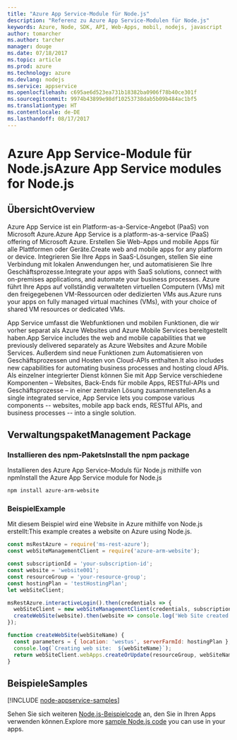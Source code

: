 ```yaml
---
title: "Azure App Service-Module für Node.js"
description: "Referenz zu Azure App Service-Modulen für Node.js"
keywords: Azure, Node, SDK, API, Web-Apps, mobil, nodejs, javascript
author: tomarcher
ms.author: tarcher
manager: douge
ms.date: 07/18/2017
ms.topic: article
ms.prod: azure
ms.technology: azure
ms.devlang: nodejs
ms.service: appservice
ms.openlocfilehash: c695ae6d523ea731b18382ba0906f78b40ce301f
ms.sourcegitcommit: 9974b43899e98df10253738dab5b09b484ac1bf5
ms.translationtype: HT
ms.contentlocale: de-DE
ms.lasthandoff: 08/17/2017
---
```

# <a name="azure-app-service-modules-for-nodejs"></a><span data-ttu-id="63404-104">Azure App Service-Module für Node.js</span><span class="sxs-lookup"><span data-stu-id="63404-104">Azure App Service modules for Node.js</span></span>

## <a name="overview"></a><span data-ttu-id="63404-105">Übersicht</span><span class="sxs-lookup"><span data-stu-id="63404-105">Overview</span></span>

<span data-ttu-id="63404-106">Azure App Service ist ein Platform-as-a-Service-Angebot (PaaS) von Microsoft Azure.</span><span class="sxs-lookup"><span data-stu-id="63404-106">Azure App Service is a platform-as-a-service (PaaS) offering of Microsoft Azure.</span></span> <span data-ttu-id="63404-107">Erstellen Sie Web-Apps und mobile Apps für alle Plattformen oder Geräte.</span><span class="sxs-lookup"><span data-stu-id="63404-107">Create web and mobile apps for any platform or device.</span></span> <span data-ttu-id="63404-108">Integrieren Sie Ihre Apps in SaaS-Lösungen, stellen Sie eine Verbindung mit lokalen Anwendungen her, und automatisieren Sie Ihre Geschäftsprozesse.</span><span class="sxs-lookup"><span data-stu-id="63404-108">Integrate your apps with SaaS solutions, connect with on-premises applications, and automate your business processes.</span></span> <span data-ttu-id="63404-109">Azure führt Ihre Apps auf vollständig verwalteten virtuellen Computern (VMs) mit den freigegebenen VM-Ressourcen oder dedizierten VMs aus.</span><span class="sxs-lookup"><span data-stu-id="63404-109">Azure runs your apps on fully managed virtual machines (VMs), with your choice of shared VM resources or dedicated VMs.</span></span>

<span data-ttu-id="63404-110">App Service umfasst die Webfunktionen und mobilen Funktionen, die wir vorher separat als Azure Websites und Azure Mobile Services bereitgestellt haben.</span><span class="sxs-lookup"><span data-stu-id="63404-110">App Service includes the web and mobile capabilities that we previously delivered separately as Azure Websites and Azure Mobile Services.</span></span> <span data-ttu-id="63404-111">Außerdem sind neue Funktionen zum Automatisieren von Geschäftsprozessen und Hosten von Cloud-APIs enthalten.</span><span class="sxs-lookup"><span data-stu-id="63404-111">It also includes new capabilities for automating business processes and hosting cloud APIs.</span></span> <span data-ttu-id="63404-112">Als einzelner integrierter Dienst können Sie mit App Service verschiedene Komponenten – Websites, Back-Ends für mobile Apps, RESTful-APIs und Geschäftsprozesse – in einer zentralen Lösung zusammenstellen.</span><span class="sxs-lookup"><span data-stu-id="63404-112">As a single integrated service, App Service lets you compose various components -- websites, mobile app back ends, RESTful APIs, and business processes -- into a single solution.</span></span>

## <a name="management-package"></a><span data-ttu-id="63404-113">Verwaltungspaket</span><span class="sxs-lookup"><span data-stu-id="63404-113">Management Package</span></span>

### <a name="install-the-npm-package"></a><span data-ttu-id="63404-114">Installieren des npm-Pakets</span><span class="sxs-lookup"><span data-stu-id="63404-114">Install the npm package</span></span>

<span data-ttu-id="63404-115">Installieren des Azure App Service-Moduls für Node.js mithilfe von npm</span><span class="sxs-lookup"><span data-stu-id="63404-115">Install the Azure App Service module for Node.js</span></span>

```bash
npm install azure-arm-website
```

### <a name="example"></a><span data-ttu-id="63404-116">Beispiel</span><span class="sxs-lookup"><span data-stu-id="63404-116">Example</span></span>

<span data-ttu-id="63404-117">Mit diesem Beispiel wird eine Website in Azure mithilfe von Node.js erstellt:</span><span class="sxs-lookup"><span data-stu-id="63404-117">This example creates a website on Azure using Node.js.</span></span>

```javascript
const msRestAzure = require('ms-rest-azure');
const webSiteManagementClient = require('azure-arm-website');

const subscriptionId = 'your-subscription-id';
const website = 'website001';
const resourceGroup = 'your-resource-group';
const hostingPlan = 'testHostingPlan';
let webSiteClient;

msRestAzure.interactiveLogin().then(credentials => {
  webSiteClient = new webSiteManagementClient(credentials, subscriptionId);
  createWebSite(website).then(website => console.log('Web Site created successfully', website));
});

function createWebSite(webSiteName) {
  const parameters = { location: 'westus', serverFarmId: hostingPlan };
  console.log(`Creating web site:  ${webSiteName}`);
  return webSiteClient.webApps.createOrUpdate(resourceGroup, webSiteName, parameters, null);
}
```

## <a name="samples"></a><span data-ttu-id="63404-118">Beispiele</span><span class="sxs-lookup"><span data-stu-id="63404-118">Samples</span></span>

[!INCLUDE [node-appservice-samples](../docs-ref-conceptual/includes/appservice-samples.md)]

<span data-ttu-id="63404-119">Sehen Sie sich weiteren [Node.js-Beispielcode](https://azure.microsoft.com/resources/samples/?platform=nodejs) an, den Sie in Ihren Apps verwenden können.</span><span class="sxs-lookup"><span data-stu-id="63404-119">Explore more [sample Node.js code](https://azure.microsoft.com/resources/samples/?platform=nodejs) you can use in your apps.</span></span>
